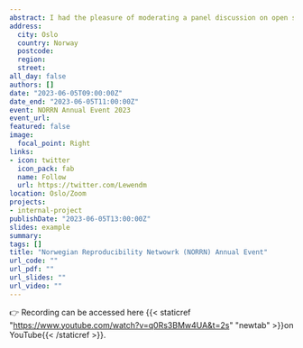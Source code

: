 ```yaml
---
abstract: I had the pleasure of moderating a panel discussion on open science in higher education at the Norwegian Reproducibility Network's Annual Conference. The panelists were Ulf Toelch (QUEST Center for Responsible Research, Berlin Institute of Health), Nora Rose Serres (PhD Candidate), and Erik Løhre (Associate Professor in Organizational Behavior, BI Norwegian Business School). The panelists were invited to discuss how universities and business schools can integrate practices like reproducibility, replications, and registered reports in higher education.
address:
  city: Oslo
  country: Norway
  postcode: 
  region: 
  street: 
all_day: false
authors: []
date: "2023-06-05T09:00:00Z"
date_end: "2023-06-05T11:00:00Z"
event: NORRN Annual Event 2023
event_url: 
featured: false
image:
  focal_point: Right
links:
- icon: twitter
  icon_pack: fab
  name: Follow
  url: https://twitter.com/Lewendm
location: Oslo/Zoom
projects:
- internal-project
publishDate: "2023-06-05T13:00:00Z"
slides: example
summary: 
tags: []
title: "Norwegian Reproducibility Netwowrk (NORRN) Annual Event"
url_code: ""
url_pdf: ""
url_slides: ""
url_video: ""
---
```


👉 Recording can be accessed here {{< staticref "https://www.youtube.com/watch?v=q0Rs3BMw4UA&t=2s" "newtab" >}}on YouTube{{< /staticref >}}.
